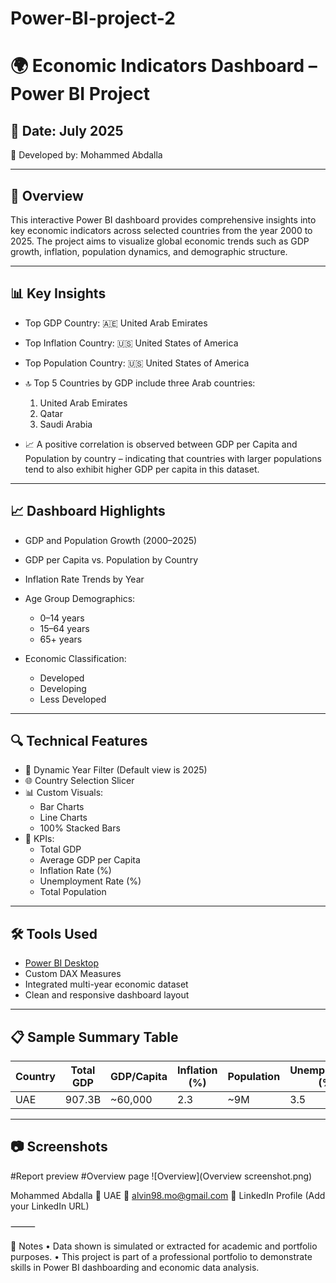 # Power-BI-project-2
# 🌍 Economic Indicators Dashboard – Power BI Project

## 📅 Date: July 2025  
👤 Developed by: Mohammed Abdalla

---

## 📌 Overview

This interactive Power BI dashboard provides comprehensive insights into key economic indicators across selected countries from the year 2000 to 2025. The project aims to visualize global economic trends such as GDP growth, inflation, population dynamics, and demographic structure.

---

## 📊 Key Insights

- Top GDP Country: 🇦🇪 United Arab Emirates  
- Top Inflation Country: 🇺🇸 United States of America  
- Top Population Country: 🇺🇸 United States of America  

- 🔝 Top 5 Countries by GDP include three Arab countries:
  1. United Arab Emirates  
  2. Qatar  
  3. Saudi Arabia  

- 📈 A positive correlation is observed between GDP per Capita and Population by country – indicating that countries with larger populations tend to also exhibit higher GDP per capita in this dataset.

---

## 📈 Dashboard Highlights

- GDP and Population Growth (2000–2025)  
- GDP per Capita vs. Population by Country  
- Inflation Rate Trends by Year  
- Age Group Demographics:
  - 0–14 years
  - 15–64 years
  - 65+ years

- Economic Classification:
  - Developed  
  - Developing  
  - Less Developed

---

## 🔍 Technical Features

- 📅 Dynamic Year Filter (Default view is 2025)  
- 🌐 Country Selection Slicer  
- 📊 Custom Visuals:
  - Bar Charts
  - Line Charts
  - 100% Stacked Bars
- 🧮 KPIs:
  - Total GDP  
  - Average GDP per Capita  
  - Inflation Rate (%)  
  - Unemployment Rate (%)  
  - Total Population  

---

## 🛠 Tools Used

- [Power BI Desktop](https://powerbi.microsoft.com/)
- Custom DAX Measures
- Integrated multi-year economic dataset
- Clean and responsive dashboard layout

---

## 📋 Sample Summary Table

| Country | Total GDP | GDP/Capita | Inflation (%) | Population | Unemployment (%) |
|---------|-----------|------------|----------------|------------|------------------|
| UAE     | 907.3B    | ~60,000    | 2.3            | ~9M        | 3.5              |

---

## 📷 Screenshots

#Report preview
#Overview page
![Overview](Overview screenshot.png)

Mohammed Abdalla
📍 UAE
📧 alvin98.mo@gmail.com
🔗 LinkedIn Profile (Add your LinkedIn URL)

⸻

📌 Notes
 • Data shown is simulated or extracted for academic and portfolio purposes.
 • This project is part of a professional portfolio to demonstrate skills in Power BI dashboarding and economic data analysis.
